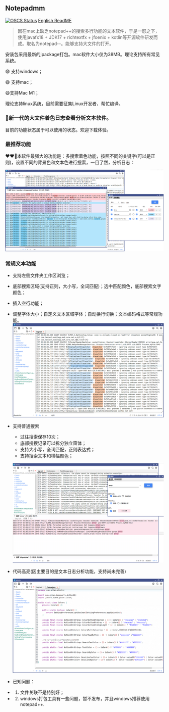 ## Notepadmm 
[![OSCS Status](https://www.oscs1024.com/platform/badge/jzlhll/Notepadmm.svg?size=small)](https://www.oscs1024.com/project/jzlhll/Notepadmm?ref=badge_small)
[English ReadME](https://github.com/jzlhll/Notepadmm/blob/main/readme_en.md)

> 因在mac上缺乏notepad++的搜索多行功能的文本软件，于是一怒之下，使用javafx18 + JDK17 + richtextfx + jfoenix + kotlin等开源软件研发而成。取名为notepad--。能够支持大文件的打开。

安装包采用最新的jpackage打包。mac软件大小仅为38MB。理论支持所有常见系统。

:smile: 支持windows；

:smile: 支持mac；

:smile:支持Mac M1；

理论支持linux系统，目前需要征集Linux开发者，帮忙编译。

### :revolving_hearts:新一代的大文件着色日志查看分析文本软件。

目前的功能状态属于可以使用的状态。欢迎下载体验。

### 最推荐功能
:heart::heart::muscle:本软件最强大的功能是：多搜索着色功能，按照不同的关键字(可以是正则)，设置不同的背景色和文本色进行搜索，一目了然，分析日志：

![](previews/advance_search.png)


### 常规文本功能
* 支持左侧文件夹工作区浏览；

* 底部搜索区域(支持正则，大小写，全词匹配)；选中匹配颜色，底部搜索文字颜色； 

* 插入空行功能；

* 调整字体大小；自定义文本区域字体；自动换行切换；文本编码格式等常规功能。
![](previews/normal.png)

* 支持普通搜索

  * 过往搜索保存10次；
  * 底部搜搜记录可以拆分独立窗体；
  * 支持大小写，全词匹配，正则表达式；
  * 支持搜索文本和横幅颜色；

  ![](previews/normal_search.png)


* 代码高亮(因主要目的是文本日志分析功能，支持尚未完善)

  ![](previews/colors.png)
 
* 已知问题：
* 1. 文件关联不是特别好；
* 2. windows打包工具有一些问题，暂不发布，并且windows推荐使用notepad++.
